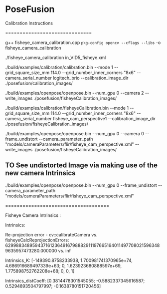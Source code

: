 PoseFusion
====================================

Calibration Instructions

==============================

g++ fisheye_camera_calibration.cpp `pkg-config opencv --cflags --libs` -o fisheye_camera_calibration

./fisheye_camera_calibration in_VID5_fisheye.xml 

./build/examples/calibration/calibration.bin --mode 1 --grid_square_size_mm 114.0 --grid_number_inner_corners "8x6" --camera_serial_number logitech_brio --calibration_image_dir ./posefusion/calibration_images/

./build/examples/openpose/openpose.bin --num_gpu 0 --camera 2 --write_images ./posefusion/fisheyeCalibration_images/


./build/examples/calibration/fisheyeCalibration.bin --mode 1 --grid_square_size_mm 114.0 --grid_number_inner_corners "8x6" --camera_serial_number fisheye_cam_perspective1 --calibration_image_dir ./posefusion/fisheyeCalibration_images/


./build/examples/openpose/openpose.bin --num_gpu 0 --camera 0 --frame_undistort --camera_parameter_path "models/cameraParameters/flir/fisheye_cam_perspective.xml" --write_images ./posefusion/fisheyeCalibration_images/ 


## TO See undistorted Image via making use of the new camera Intrinsics

./build/examples/openpose/openpose.bin --num_gpu 0 --frame_undistort --camera_parameter_path "models/cameraParameters/flir/fisheye_cam_perspective.xml"

====================================

Fisheye Camera Intrinsics :

Intrinsics:

Re-projection error - cv::calibrateCamera vs. fisheyeCalcReprojectionErrors:	62998834895943716123649167988829111976651640114977080215963489635957473280.000000 vs. inf

Intrinsics_K:
[-149390.8758233938, 1.700981741370965e+74, 4.686916689497339e+63;
 0, 1.623923680888597e+69, 1.775898752762208e+68;
 0, 0, 1]

Intrinsics_distCoeff:
[0.3814478301545055;
 -0.5882337345616587;
 0.5294893504797997;
 -0.1638780151720456]



